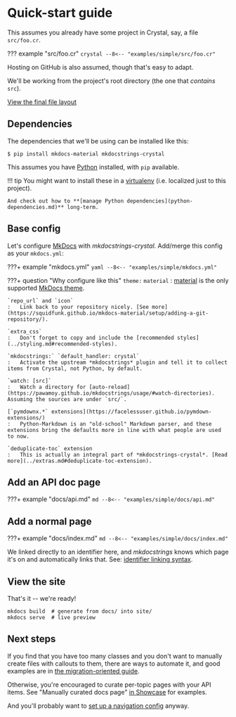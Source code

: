 # Quick-start guide

This assumes you already have some project in Crystal, say, a file `src/foo.cr`.

??? example "src/foo.cr"
    ```crystal
    --8<-- "examples/simple/src/foo.cr"
    ```

Hosting on GitHub is also assumed, though that's easy to adapt.

We'll be working from the project's root directory (the one that *contains* `src`).

[View the final file layout](https://github.com/oprypin/mkdocstrings-crystal/tree/master/examples/simple/)

## Dependencies

The dependencies that we'll be using can be installed like this:

```console
$ pip install mkdocs-material mkdocstrings-crystal
```

This assumes you have [Python][] installed, with `pip` available.

!!! tip
    You might want to install these in a [virtualenv][] (i.e. localized just to this project).

    And check out how to **[manage Python dependencies](python-dependencies.md)** long-term.

## Base config

Let's configure [MkDocs][] with *mkdocstrings-crystal*. Add/merge this config as your `mkdocs.yml`:

???+ example "mkdocs.yml"
    ```yaml
    --8<-- "examples/simple/mkdocs.yml"
    ```

???+ question "Why configure like this"
    `theme:` `material`
    :   [material](https://squidfunk.github.io/mkdocs-material/) is the only supported [MkDocs theme](https://www.mkdocs.org/user-guide/styling-your-docs/#third-party-themes).

    `repo_url` and `icon`
    :   Link back to your repository nicely. [See more](https://squidfunk.github.io/mkdocs-material/setup/adding-a-git-repository/).

    `extra_css`
    :   Don't forget to copy and include the [recommended styles](../styling.md#recommended-styles).

    `mkdocstrings:` `default_handler: crystal`
    :   Activate the upstream *mkdocstrings* plugin and tell it to collect items from Crystal, not Python, by default.

    `watch: [src]`
    :   Watch a directory for [auto-reload](https://pawamoy.github.io/mkdocstrings/usage/#watch-directories). Assuming the sources are under `src/`.

    [`pymdownx.*` extensions](https://facelessuser.github.io/pymdown-extensions/)
    :   Python-Markdown is an "old-school" Markdown parser, and these extensions bring the defaults more in line with what people are used to now.

    `deduplicate-toc` extension
    :   This is actually an integral part of *mkdocstrings-crystal*. [Read more](../extras.md#deduplicate-toc-extension).

## Add an API doc page

???+ example "docs/api.md"
    ```md
    --8<-- "examples/simple/docs/api.md"
    ```

## Add a normal page

???+ example "docs/index.md"
    ```md
    --8<-- "examples/simple/docs/index.md"
    ```

We linked directly to an identifier here, and *mkdocstrings* knows which page it's on and automatically links that. See: [identifier linking syntax](../README.md#identifier-linking-syntax).

## View the site

That's it -- we're ready!

```shell
mkdocs build  # generate from docs/ into site/
mkdocs serve  # live preview
```

## Next steps

If you find that you have too many classes and you don't want to manually create files with callouts to them, there are ways to automate it, and good examples are in [the migration-oriented guide](migrate.md#base-config).

Otherwise, you're encouraged to curate per-topic pages with your API items. See "Manually curated docs page" [in Showcase](../showcase.md#crystal-chipmunk) for examples.

And you'll probably want to [set up a navigation config](https://www.mkdocs.org/user-guide/configuration/#documentation-layout) anyway.


[mkdocs]: https://www.mkdocs.org/
[python]: https://www.python.org/
[virtualenv]: https://packaging.python.org/guides/installing-using-pip-and-virtual-environments/#creating-a-virtual-environment
